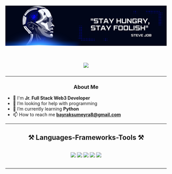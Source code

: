 ![githup-resim](https://github.com/SumeyraBayrak/SumeyraBayrak/blob/main/yeni-resim.png)



<div align="center">
 <a href="https://github.com/SumeyraBayrak">
  <h1 align="center">
    <img src="https://readme-typing-svg.herokuapp.com/?font=Righteous&size=35&center=true&vCenter=true&width=500&height=70&duration=4000&lines=Hi+There!+👋;+I'm+Sumeyra+Bayrak!+%F0%9F%91%A9%E2%80%8D%E2%9D%A4%EF%B8%8F%F0%9F%91%A9%E2%80%8D%F0%9F%92%BB;" />
  </h1>
 </a>
</div>

---

### <p align="center">About Me</p>
 
- 🚀  I'm **Jr. Full Stack Web3 Developer**
- 🤝 I’m looking for help with programming
- 🌱 I’m currently learning **Python**
- 📫 How to reach me **bayraksumeyra8@gmail.com**

---

<h2 align="center">⚒️ Languages-Frameworks-Tools ⚒️</h2>
<br/>
<div align="center">
    <img src="https://img.icons8.com/color/48/000000/html-5--v1.png"/>
    <img src="https://img.icons8.com/color/48/000000/css3.png"/>
    <img src="https://img.icons8.com/color/48/000000/javascript--v1.png"/>
    <img src="https://img.icons8.com/plasticine/48/000000/react.png"/>
    <img src="https://img.icons8.com/color/48/000000/python--v1.png"/>
</div>

<br/>
<hr/>


